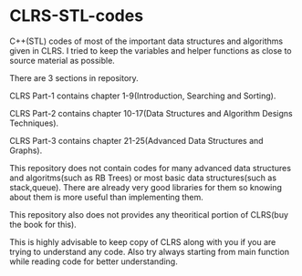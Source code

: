# CLRS-STL-codes
C++(STL) codes of most of the important data structures and algorithms given in CLRS. I tried to keep the variables and helper functions as close to source material as possible.

There are 3 sections in repository.

CLRS Part-1 contains chapter 1-9(Introduction, Searching and Sorting).

CLRS Part-2 contains chapter 10-17(Data Structures and Algorithm Designs Techniques).

CLRS Part-3 contains chapter 21-25(Advanced Data Structures and Graphs).

This repository does not contain codes for many advanced data structures and algoritms(such as RB Trees) or most basic data structures(such as stack,queue). There are already very good libraries for them so knowing about them is more useful than implementing them.

This repository also does not provides any theoritical portion of CLRS(buy the book for this).

This is highly advisable to keep copy of CLRS along with you if you are trying to understand any code. Also try always starting from main function while reading code for better understanding. 
